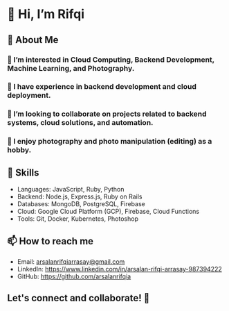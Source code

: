 # 👋 Hi, I’m Rifqi

## 🚀 About Me 
### 👀 I’m interested in Cloud Computing, Backend Development, Machine Learning, and Photography.
### 💼 I have experience in backend development and cloud deployment.
### 🎯 I’m looking to collaborate on projects related to backend systems, cloud solutions, and automation.
### 📸 I enjoy photography and photo manipulation (editing) as a hobby.

## 🔧 Skills
* Languages: JavaScript, Ruby, Python
* Backend: Node.js, Express.js, Ruby on Rails
* Databases: MongoDB, PostgreSQL, Firebase
* Cloud: Google Cloud Platform (GCP), Firebase, Cloud Functions
* Tools: Git, Docker, Kubernetes, Photoshop

## 📫 How to reach me
* Email: arsalanrifqiarrasay@gmail.com
* LinkedIn: https://www.linkedin.com/in/arsalan-rifqi-arrasay-987394222
* GitHub: https://github.com/arsalanrifqia

## Let's connect and collaborate! 🚀


<!---
roockall/roockall is a ✨ special ✨ repository because its `README.md` (this file) appears on your GitHub profile.
You can click the Preview link to take a look at your changes.
--->
